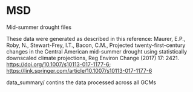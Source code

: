 # MSD
Mid-summer drought files

These data were generated as described in this reference:
Maurer, E.P., Roby, N., Stewart-Frey, I.T., Bacon, C.M., Projected twenty-first-century changes in the Central American mid-summer drought using statistically downscaled climate projections, Reg Environ Change (2017) 17: 2421. https://doi.org/10.1007/s10113-017-1177-6; https://link.springer.com/article/10.1007/s10113-017-1177-6


data_summary/ contins the data processed across all GCMs
